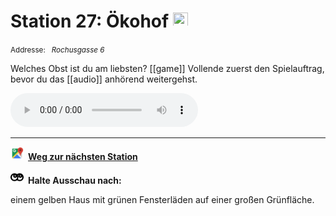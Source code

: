 # Station 27: Ökohof  <a href="https://www.google.com/maps/dir/?api=1&travelmode=walking&destination=13.0209395,47.7961837"><img src="site:assets/google-maps.svg" width="24" height="24"></a>

<small>Addresse:<em style="margin-left: 10px">Rochusgasse 6</em></small>



Welches Obst ist du am liebsten?
[[game]] 
Vollende zuerst den Spielauftrag, bevor du das [[audio]] anhörend weitergehst.


<audio controls>
    <source src="https://github.com/kipppunkte/kipppunkte/raw/gh-pages/assets/27_Ökohof.mp3" type="audio/mpeg">
    Your browser does not support the audio tag.
</audio>





____

<a href="https://www.google.com/maps/dir/?api=1&travelmode=walking&destination=13.0252697,47.7956509"><img src="https://github.com/kipppunkte/kipppunkte/raw/gh-pages/assets/google-maps.svg" style="height: 1.5em;margin-right: 0.5em"></a>**[Weg zur nächsten Station](next_url)**



<img src="https://github.com/kipppunkte/kipppunkte/raw/gh-pages/assets/eyes.svg" style="height: 1.5em;background: white;margin-right: 0.5em">**Halte Ausschau nach:**

einem gelben Haus mit grünen Fensterläden auf einer großen Grünfläche.